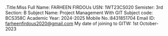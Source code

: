 .Title:Miss
Full Name: FARHEEN FIRDOUs
USN: 1WT23CS020
Semister: 3rd
Section: B
Subject Name: Project Management With GIT
Subject code: BCS358C
Academic Year: 2024-2025
Mobile No.:8431851704
Email ID: farheenfirdous2020@gmail.com
My date of joining to GITW: 1st October-2023

